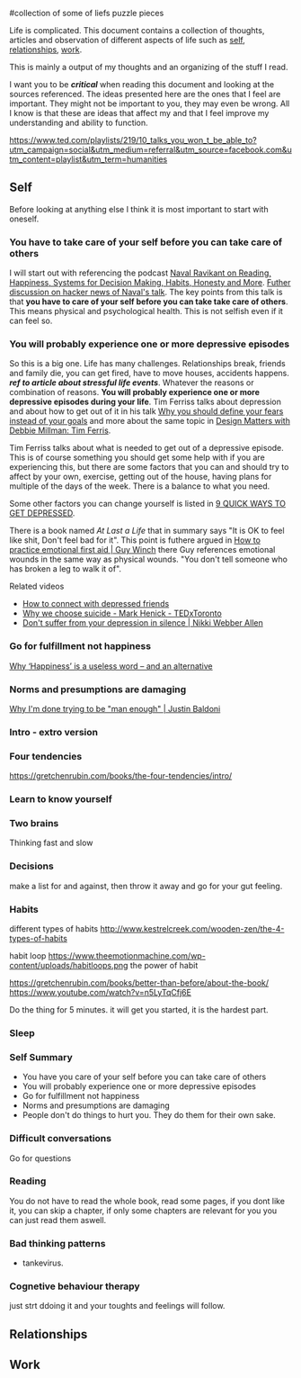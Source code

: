 #collection of some of liefs puzzle pieces

Life is complicated. This document contains a collection of thoughts, articles and observation of different aspects of life such as [self](#self), [relationships](#relationships), [work](#work).

This is mainly a output of my thoughts and an organizing of the stuff I read.

I want you to be ***critical*** when reading this document and looking at the sources referenced. The ideas presented here are the ones that I feel are important. They might not be important to you, they may even be wrong. All I know is that these are ideas that affect my and that I feel improve my understanding and ability to function.


https://www.ted.com/playlists/219/10_talks_you_won_t_be_able_to?utm_campaign=social&utm_medium=referral&utm_source=facebook.com&utm_content=playlist&utm_term=humanities

## Self

Before looking at anything else I think it is most important to start with oneself.

### You have to take care of your self before you can take care of others

I will start out with referencing the podcast [Naval Ravikant on Reading, Happiness, Systems for Decision Making, Habits, Honesty and More](https://www.fs.blog/2017/02/naval-ravikant-reading-decision-making/). [Futher discussion on hacker news of Naval's talk](https://news.ycombinator.com/item?id=13905251).
The key points from this talk is that **you have to care of your self before you can take take care of others**. This means physical and psychological health. This is not selfish even if it can feel so.


### You will probably experience one or more depressive episodes

So this is a big one. Life has many challenges. Relationships break, friends and family die, you can get fired, have to move houses, accidents happens. ***ref to article about stressful life events***.
Whatever the reasons or combination of reasons. **You will probably experience one or more depressive episodes during your life**. Tim Ferriss talks about depression and about how to get out of it in his talk [Why you should define your fears instead of your goals](https://www.ted.com/talks/tim_ferriss_why_you_should_define_your_fears_instead_of_your_goals) and more about the same topic in [Design Matters with Debbie Millman: Tim Ferris](https://soundcloud.com/designmatters/design-matters-with-debbie-millman-tim-ferris).

Tim Ferriss talks about what is needed to get out of a depressive episode. This is of course something you should get some help with if you are experiencing this, but there are some factors that you can and should try to affect by your own, exercise, getting out of the house, having plans for multiple of the days of the week. There is a balance to what you need.

Some other factors you can change yourself is listed in [9 QUICK WAYS TO GET DEPRESSED](https://nicoleunice.com/9-quick-ways-to-get-depressed/).

There is a book named *At Last a Life* that in summary says "It is OK to feel like shit, Don't feel bad for it". This point is futhere argued in [How to practice emotional first aid | Guy Winch](https://www.youtube.com/watch?v=F2hc2FLOdhI) there Guy references emotional wounds in the same way as physical wounds. "You don't tell someone who has broken a leg to walk it of".

Related videos
* [How to connect with depressed friends](https://www.ted.com/talks/bill_bernat_how_to_connect_with_depressed_friends)
* [Why we choose suicide - Mark Henick - TEDxToronto](https://www.youtube.com/watch?v=D1QoyTmeAYw)
* [Don't suffer from your depression in silence | Nikki Webber Allen](https://www.youtube.com/watch?v=shG0ezBeeJc)


### Go for fulfillment not happiness
[Why ‘Happiness’ is a useless word – and an alternative](https://www.youtube.com/watch?v=GocIobQ9MLs)


### Norms and presumptions are damaging
[Why I'm done trying to be "man enough" | Justin Baldoni](https://www.youtube.com/watch?v=Cetg4gu0oQQ&feature=share)


### Intro - extro version

### Four tendencies
https://gretchenrubin.com/books/the-four-tendencies/intro/

### Learn to know yourself

### Two brains
Thinking fast and slow

### Decisions
make a list for and against, then throw it away and go for your gut feeling.

### Habits
different types of habits
http://www.kestrelcreek.com/wooden-zen/the-4-types-of-habits

habit loop
https://www.theemotionmachine.com/wp-content/uploads/habitloops.png
the power of habit


https://gretchenrubin.com/books/better-than-before/about-the-book/
https://www.youtube.com/watch?v=n5LyTqCfj6E


Do the thing for 5 minutes. it will get you started, it is the hardest part.

### Sleep


### Self Summary
* You have you care of your self before you can take care of others
* You will probably experience one or more depressive episodes
* Go for fulfillment not happiness
* Norms and presumptions are damaging
* People don't do things to hurt you. They do them for their own sake.

### Difficult conversations
Go for questions

### Reading
You do not have to read the whole book, read some pages, if you dont like it, you can skip a chapter, if only some chapters are relevant for you you can just read them aswell.

### Bad thinking patterns
- tankevirus.

### Cognetive behaviour therapy
just strt ddoing it and your toughts and feelings will follow.

## Relationships

## Work

